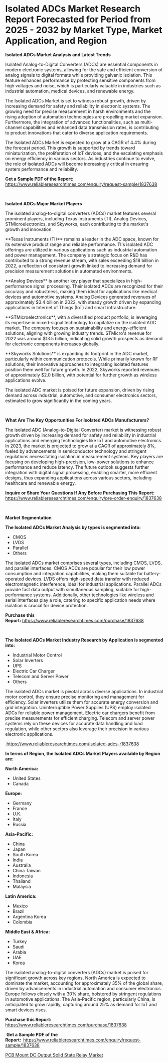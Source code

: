 <p><h1>Isolated ADCs Market Research Report Forecasted for Period from 2025 -  2032 by Market Type, Market Application, and Region</h1></p><p><strong>Isolated ADCs Market Analysis and Latest Trends</strong></p>
<p><p>Isolated Analog-to-Digital Converters (ADCs) are essential components in modern electronic systems, allowing for the safe and efficient conversion of analog signals to digital formats while providing galvanic isolation. This feature enhances performance by protecting sensitive components from high voltages and noise, which is particularly valuable in industries such as industrial automation, medical devices, and renewable energy.</p><p>The Isolated ADCs Market is set to witness robust growth, driven by increasing demand for safety and reliability in electronic systems. The growing need for precise measurement in harsh environments and the rising adoption of automation technologies are propelling market expansion. Furthermore, the integration of advanced functionalities, such as multi-channel capabilities and enhanced data transmission rates, is contributing to product innovations that cater to diverse application requirements.</p><p>The Isolated ADCs Market is expected to grow at a CAGR of 4.4% during the forecast period. This growth is supported by trends toward miniaturization, the proliferation of IoT devices, and the escalating emphasis on energy efficiency in various sectors. As industries continue to evolve, the role of isolated ADCs will become increasingly critical in ensuring system performance and reliability.</p></p>
<p><strong>Get a Sample PDF of the Report:&nbsp;</strong> <a href="https://www.reliableresearchtimes.com/enquiry/request-sample/1837638?utm_campaign=2006&utm_medium=2&utm_source=Github&utm_content=ia&utm_term=13022025&utm_id=isolated-adcs">https://www.reliableresearchtimes.com/enquiry/request-sample/1837638</a></p>
<p>&nbsp;</p>
<p><strong>Isolated ADCs Major Market Players</strong></p>
<p><p>The isolated analog-to-digital converters (ADCs) market features several prominent players, including Texas Instruments (TI), Analog Devices, STMicroelectronics, and Skyworks, each contributing to the market's growth and innovation.</p><p>**Texas Instruments (TI)** remains a leader in the ADC space, known for its extensive product range and reliable performance. TI's isolated ADC offerings are utilized in various applications such as industrial automation and power management. The company's strategic focus on R&D has contributed to a strong revenue stream, with sales exceeding $18 billion in 2022, a reflection of consistent growth linked to increasing demand for precision measurement solutions in automated environments.</p><p>**Analog Devices** is another key player that specializes in high-performance signal processing. Their isolated ADCs are recognized for their accuracy and robustness, making them ideal for applications like medical devices and automotive systems. Analog Devices generated revenues of approximately $3.4 billion in 2022, with steady growth driven by expanding applications in Internet of Things (IoT) and smart infrastructure.</p><p>**STMicroelectronics**, with a diversified product portfolio, is leveraging its expertise in mixed-signal technology to capitalize on the isolated ADC market. The company focuses on sustainability and energy-efficient solutions, aligning with growing industry trends. STMicro's revenue for 2022 was around $13.5 billion, indicating solid growth prospects as demand for electronic components increases globally.</p><p>**Skyworks Solutions** is expanding its footprint in the ADC market, particularly within communication protocols. While primarily known for RF solutions, their innovative approaches to integrating isolated features position them well for future growth. In 2022, Skyworks reported revenues of approximately $2.0 billion, with potential for further growth as wireless applications evolve.</p><p>The isolated ADC market is poised for future expansion, driven by rising demand across industrial, automotive, and consumer electronics sectors, estimated to grow significantly in the coming years.</p></p>
<p>&nbsp;</p>
<p><strong>What Are The Key Opportunities For Isolated ADCs Manufacturers?</strong></p>
<p><p>The isolated ADC (Analog-to-Digital Converter) market is witnessing robust growth driven by increasing demand for safety and reliability in industrial applications and emerging technologies like IoT and automotive electronics. In 2023, the market is projected to grow at a CAGR of approximately 8%, fueled by advancements in semiconductor technology and stringent regulations necessitating isolation in measurement systems. Key players are focusing on developing high-precision, low-power solutions to enhance performance and reduce latency. The future outlook suggests further integration with digital signal processing, enabling smarter, more efficient designs, thus expanding applications across various sectors, including healthcare and renewable energy.</p></p>
<p><strong>Inquire or Share Your Questions If Any Before Purchasing This Report:</strong> <a href="https://www.reliableresearchtimes.com/enquiry/pre-order-enquiry/1837638?utm_campaign=2006&utm_medium=2&utm_source=Github&utm_content=ia&utm_term=13022025&utm_id=isolated-adcs">https://www.reliableresearchtimes.com/enquiry/pre-order-enquiry/1837638</a></p>
<p>&nbsp;</p>
<p><strong>Market Segmentation</strong></p>
<p><strong>The Isolated ADCs Market Analysis by types is segmented into:</strong></p>
<p><ul><li>CMOS</li><li>LVDS</li><li>Parallel</li><li>Others</li></ul></p>
<p><p>The isolated ADCs market comprises several types, including CMOS, LVDS, and parallel interfaces. CMOS ADCs are popular for their low power consumption and integration capabilities, making them suitable for battery-operated devices. LVDS offers high-speed data transfer with reduced electromagnetic interference, ideal for industrial applications. Parallel ADCs provide fast data output with simultaneous sampling, suitable for high-performance systems. Additionally, other technologies like wireless and serial interfaces play a role, catering to specific application needs where isolation is crucial for device protection.</p></p>
<p><strong>Purchase this Report:&nbsp;</strong><a href="https://www.reliableresearchtimes.com/purchase/1837638?utm_campaign=2006&utm_medium=2&utm_source=Github&utm_content=ia&utm_term=13022025&utm_id=isolated-adcs">https://www.reliableresearchtimes.com/purchase/1837638</a></p>
<p>&nbsp;</p>
<p><strong>The Isolated ADCs Market Industry Research by Application is segmented into:</strong></p>
<p><ul><li>Industrial Motor Control</li><li>Solar Inverters</li><li>UPS</li><li>Electric Car Charger</li><li>Telecom and Server Power</li><li>Others</li></ul></p>
<p><p>The isolated ADCs market is pivotal across diverse applications. In industrial motor control, they ensure precise monitoring and management for efficiency. Solar inverters utilize them for accurate energy conversion and grid integration. Uninterruptible Power Supplies (UPS) employ isolated ADCs for reliable power management. Electric car chargers benefit from precise measurements for efficient charging. Telecom and server power systems rely on these devices for accurate data handling and load regulation, while other sectors also leverage their precision in various electronic applications.</p></p>
<p><a href="https://www.reliableresearchtimes.com/isolated-adcs-r1837638?utm_campaign=2006&utm_medium=2&utm_source=Github&utm_content=ia&utm_term=13022025&utm_id=isolated-adcs">&nbsp;https://www.reliableresearchtimes.com/isolated-adcs-r1837638</a></p>
<p><strong>In terms of Region, the Isolated ADCs Market Players available by Region are:</strong></p>
<p>
    <p> <strong> North America: </strong>
        <ul>
            <li>United States</li>
            <li>Canada</li>
        </ul>
        </p> 
    <p> <strong> Europe: </strong>
        <ul>
            <li>Germany</li>
            <li>France</li>
            <li>U.K.</li>
            <li>Italy</li>
            <li>Russia</li>
        </ul>
        </p> 
    <p> <strong> Asia-Pacific: </strong>
        <ul>
            <li>China</li>
            <li>Japan</li>
            <li>South Korea</li>
            <li>India</li>
            <li>Australia</li>
            <li>China Taiwan</li>
            <li>Indonesia</li>
            <li>Thailand</li>
            <li>Malaysia</li>
        </ul>
        </p> 
    <p> <strong> Latin America: </strong>
        <ul>
            <li>Mexico</li>
            <li>Brazil</li>
            <li>Argentina Korea</li>
            <li>Colombia</li>
        </ul>
        </p> 
    <p> <strong> Middle East & Africa: </strong>
        <ul>
            <li>Turkey</li>
            <li>Saudi</li>
            <li>Arabia</li>
            <li>UAE</li>
            <li>Korea</li>
        </ul>
    </p>
    </p>
<p><p>The isolated analog-to-digital converters (ADCs) market is poised for significant growth across key regions. North America is expected to dominate the market, accounting for approximately 35% of the global share, driven by advancements in industrial automation and consumer electronics. Europe follows closely with a 30% share, bolstered by stringent regulations in automotive applications. The Asia-Pacific region, particularly China, is anticipated to grow rapidly, capturing around 25% as demand for IoT and smart devices rises.</p></p>
<p><strong>Purchase this Report: </strong><a href="https://www.reliableresearchtimes.com/purchase/1837638?utm_campaign=2006&utm_medium=2&utm_source=Github&utm_content=ia&utm_term=13022025&utm_id=isolated-adcs">https://www.reliableresearchtimes.com/purchase/1837638</a></p>
<p>&nbsp;<strong>Get a Sample PDF of the Report:&nbsp;&nbsp;</strong><a href="https://www.reliableresearchtimes.com/enquiry/request-sample/1837638?utm_campaign=2006&utm_medium=2&utm_source=Github&utm_content=ia&utm_term=13022025&utm_id=isolated-adcs">https://www.reliableresearchtimes.com/enquiry/request-sample/1837638</a></p>
<p><strong></strong></p>
<p><p><a href="https://github.com/bmorecock/Market-Research-Report-List-6/blob/main/pcb-mount-dc-output-solid-state-relay-market.md?utm_campaign=2006&utm_medium=2&utm_source=Github&utm_content=ia&utm_term=13022025&utm_id=isolated-adcs">PCB Mount DC Output Solid State Relay Market</a></p></p>